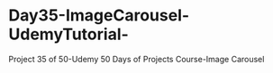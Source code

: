 # Day35-ImageCarousel-UdemyTutorial-
Project 35 of 50-Udemy 50 Days of Projects Course-Image Carousel

